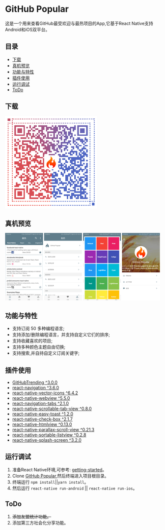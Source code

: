 # GitHub Popular

这是一个用来查看GitHub最受欢迎与最热项目的App,它基于React Native支持Android和iOS双平台。

## 目录

* [下载](#下载)
* [真机预览](#真机预览)
* [功能与特性](#功能与特性)
* [插件使用](#插件使用)
* [运行调试](#运行调试)
* [ToDo](#ToDo)

## 下载

![GitHub Popular](https://raw.githubusercontent.com/wkl007/GitHubPopular/master/screenshot/GitHubPopular-twoCode.png)

## 真机预览

![GitHub Popular](https://raw.githubusercontent.com/wkl007/GitHubPopular/master/screenshot/GitHubPopular-1.png)

## 功能与特性

* 支持订阅 50 多种编程语言;
* 支持添加/删除编程语言，并支持自定义它们的排序;
* 支持收藏喜欢的项目;
* 支持多种颜色主题自由切换;
* 支持搜索,并自持自定义订阅关键字;

## 插件使用

* [GitHubTrending ^3.0.0](https://github.com/crazycodeboy/GitHubTrending)
* [react-navigation ^3.6.0](https://reactnavigation.org/)
* [react-native-vector-icons ^6.4.2](https://github.com/oblador/react-native-vector-icons)
* [react-native-webview ^5.5.0](https://github.com/react-native-community/react-native-webview)
* [react-navigation-tabs ^2.1.0](https://github.com/react-navigation/react-navigation-tabs)
* [react-native-scrollable-tab-view ^0.8.0](https://github.com/skv-headless/react-native-scrollable-tab-view)
* [react-native-easy-toast ^1.2.0](https://github.com/crazycodeboy/react-native-easy-toast)
* [react-native-check-box ^2.1.7](https://github.com/crazycodeboy/react-native-check-box)
* [react-native-htmlview ^0.13.0](https://github.com/jsdf/react-native-htmlview)
* [react-native-parallax-scroll-view ^0.21.3](https://github.com/i6mi6/react-native-parallax-scroll-view)
* [react-native-sortable-listview ^0.2.8](https://github.com/deanmcpherson/react-native-sortable-listview)
* [react-native-splash-screen ^3.2.0](https://github.com/crazycodeboy/react-native-splash-screen)

## 运行调试

1. 准备React Native环境,可参考: [getting-started](https://reactnative.cn/docs/0.51/getting-started.html)。
2. Clone [GitHub Popular](https://gitee.com/wkl--007/GitHubPopular.git),然后终端进入项目根目录。
3. 终端运行 `npm install`||`yarn install`。
4. 然后运行 `react-native run-android` || `react-native run-ios`。

## ToDo

1. ~~添加友盟统计功能。~~
2. 添加第三方社会化分享功能。

